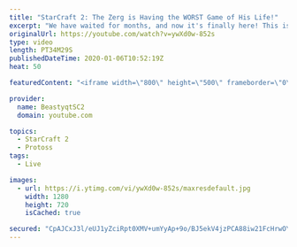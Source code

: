 ```yaml
---
title: "StarCraft 2: The Zerg is Having the WORST Game of His Life!"
excerpt: "We have waited for months, and now it's finally here! This is the VOID RAYS to GRANDMASTER series! With the new balance changes to speedy Void Rays in the latest patch, we can now begin the series right! At this point in the series, we are introducing other units into the composition to make the games"
originalUrl: https://youtube.com/watch?v=ywXd0w-852s
type: video
length: PT34M29S
publishedDateTime: 2020-01-06T10:52:19Z
heat: 50

featuredContent: "<iframe width=\"800\" height=\"500\" frameborder=\"0\" src=\"https://www.youtube.com/embed/ywXd0w-852s\" allow=\"accelerometer; autoplay; encrypted-media; gyroscope; picture-in-picture\" allowfullscreen></iframe>"

provider:
  name: BeastyqtSC2
  domain: youtube.com

topics:
  - StarCraft 2
  - Protoss
tags:
  - Live

images:
  - url: https://i.ytimg.com/vi/ywXd0w-852s/maxresdefault.jpg
    width: 1280
    height: 720
    isCached: true

secured: "CpAJCxJ3l/eUJ1yZciRpt0XMV+umYyAp+9o/BJ5ekV4jzPCA88iw21FcHrwOY6VvIjd9fflfVhcs5V9g/+LHhpv9Ay8Y4zmEuyg4xKB1wQoYB8asAI4gdcrweRNEtnDEiJPbusRrHCSNUKXTMuGXOHh7WyOAbXB0tS/e9DGgDpDlCcly2FBprDHtb4qj8XXIK4HEv+WOKyI1lzKhP+ezpIVVYfw+b2WyCtwT3iSyMPWwD6/fAcVuVV0JWeRxBwGAf2jO0cyRooO2vDL/4rhapU3ETVWWeU0WTbRjeYCRLi5ncN0Pm45F0Hs3uc6GzfAgEtk6yTdo312sF6iW/5eOLUyuI/klwLE9SLOtqT/HuS9CWG67MYJuUhCHZP8kv1Y5jSPUH4sAntNiDAvowq5a/Cm3ldgoo8QhsyD5JhtnXZ4=;XUWoD84gFDc4yx4dcvJUHw=="
---
```


